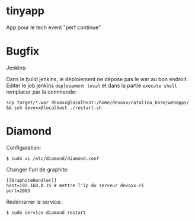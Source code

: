 tinyapp
=======

App pour le tech event "perf continue"


Bugfix
=======

Jenkins:

Dans le build jenkins, le déploiement ne dépose pas le war au bon endroit.
Editer le job jenkins ```deploiement local``` et dans la partie ```execute shell``` remplacer par la commande:

    scp target/*.war devoxx@localhost:/home/devoxx/catalina_base/webapps/ && ssh devoxx@localhost ./restart.sh


Diamond
=======

Configuration:

    $ sudo vi /etc/diamond/diamond.conf
    

Changer l'url de graphite:

    [[GraphiteHandler]]
    host=192.168.0.15 # mettre l'ip du serveur devoxx-ci
    port=2003
    

Redémarrer le service:

    $ sudo service diamond restart
